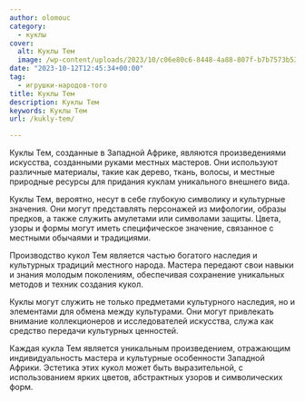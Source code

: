 ```yaml
---
author: olomouc
category:
  - куклы
cover:
  alt: Куклы Тем
  image: /wp-content/uploads/2023/10/c06e80c6-8448-4a88-807f-b7b7573b5353-jpg.webp
date: "2023-10-12T12:45:34+00:00"
tag:
  - игрушки-народов-того
title: Куклы Тем
description: Куклы Тем
keywords: Куклы Тем
url: /kukly-tem/

---
```

Куклы Тем, созданные в Западной Африке, являются произведениями искусства, созданными руками местных мастеров. Они используют различные материалы, такие как дерево, ткань, волосы, и местные природные ресурсы для придания куклам уникального внешнего вида.

Куклы Тем, вероятно, несут в себе глубокую символику и культурные значения. Они могут представлять персонажей из мифологии, образы предков, а также служить амулетами или символами защиты. Цвета, узоры и формы могут иметь специфическое значение, связанное с местными обычаями и традициями.

Производство кукол Тем является частью богатого наследия и культурных традиций местного народа. Мастера передают свои навыки и знания молодым поколениям, обеспечивая сохранение уникальных методов и техник создания кукол.

Куклы могут служить не только предметами культурного наследия, но и элементами для обмена между культурами. Они могут привлекать внимание коллекционеров и исследователей искусства, служа как средство передачи культурных ценностей.

Каждая кукла Тем является уникальным произведением, отражающим индивидуальность мастера и культурные особенности Западной Африки. Эстетика этих кукол может быть выразительной, с использованием ярких цветов, абстрактных узоров и символических форм.
